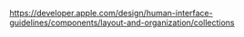 https://developer.apple.com/design/human-interface-guidelines/components/layout-and-organization/collections